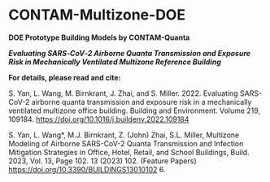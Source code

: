 # CONTAM-Multizone-DOE
**DOE Prototype Building Models by CONTAM-Quanta**

***Evaluating SARS‐CoV‐2 Airborne Quanta Transmission and Exposure Risk in Mechanically Ventilated Multizone Reference Building***

**For details, please read and cite:**

S. Yan, L. Wang, M. Birnkrant, J. Zhai, and S. Miller. 2022. Evaluating SARS-CoV-2 airborne quanta transmission and exposure risk in a mechanically ventilated multizone office building. Building and Environment. Volume 219, 109184. https://doi.org/10.1016/j.buildenv.2022.109184

S. Yan, L. Wang*, M.J. Birnkrant, Z. (John) Zhai, S.L. Miller, Multizone Modeling of Airborne SARS-CoV-2 Quanta Transmission and Infection Mitigation Strategies in Office, Hotel, Retail, and School Buildings, Build. 2023, Vol. 13, Page 102. 13 (2023) 102. (Feature Papers) https://doi.org/10.3390/BUILDINGS13010102
6.	



